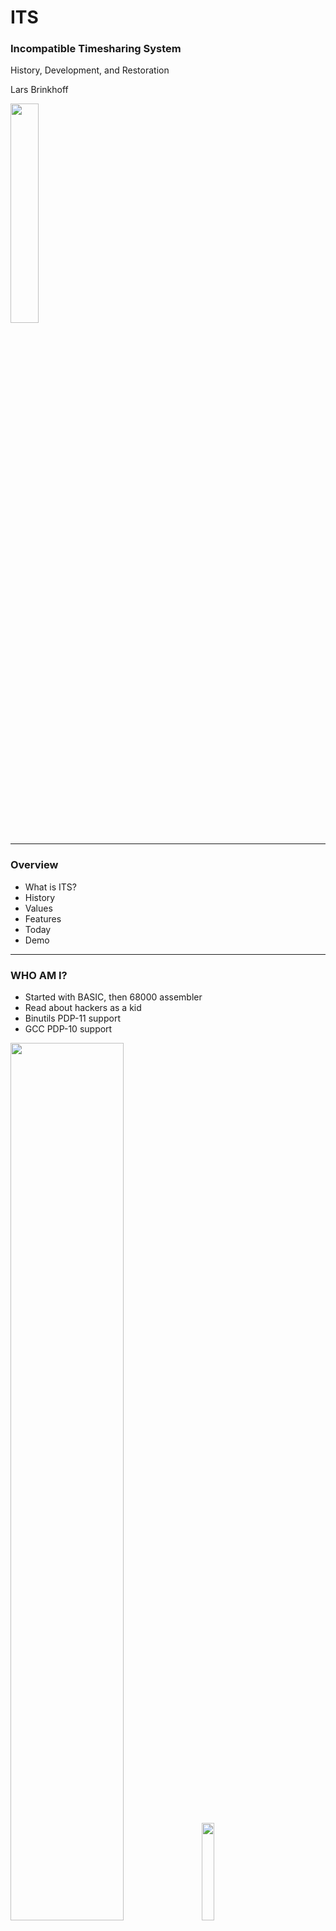 # ITS

### Incompatible Timesharing System

History, Development, and Restoration

Lars Brinkhoff

<img src="pics/ictech.png" width="30%"></img>

---

### Overview

- What is ITS?
- History
- Values
- Features
- Today
- Demo

---

### WHO AM I?

- Started with BASIC, then 68000 assembler
- Read about hackers as a kid
- Binutils PDP-11 support
- GCC PDP-10 support

<img src="pics/vic20.jpg" width="60%"></img>
<img src="pics/dict.jpg" width="20%"></img>

---

### WHAT IS ITS?

- ITS is an operating system for PDP-10 computers.
- Created at MIT in 1967, kept running until 1990.
- Known for its openness and availability of source code.

<img src="pics/MIT.jpg" width="40%"></img>

---

### PDP-10 family

- Lifespan 1964-1988
- Generations: PDP-6, KA10, KI10, KL10, KS10
- 36-bit word length
- 18-bit address space
- Designed with Lisp in mind
- Large orthogonal instruction set
- Pleasant assembly language
- Popular on the ARPANET

<img src="pics/PDP-1040.jpg" width="30%"></img>

---

### Before ITS

- AI group 1959
- CTSS 1961-1963
- Project MAC 1963
- Multics 1964-1967

<img src="pics/CTSS.jpeg" width="40%"></img>
<img src="pics/GE645.jpg" width="43%"></img>

---

### Beginnings

- At the MIT AI group
- For their PDP-6 computer
- Grew from singe-user tools
- First version 1967
- Alternative to CTSS and Multics

<img src="pics/PDP-6.jpg" width="35%"></img>

---

### Hacker Ethic

<div style="float: left; width: 60%;">
<ul>
<li>ITS was written by hackers</li>
<li>Designed to get work done, not an academic exercise</li>
<li>Highly interactive</li>
<li>No passwords</li>
<li>No file permissions</li>
<li>Source code for everything</li>
<li>Guests allowed</li>
</ul>
</div>

<div style="float: right; width: 40%;">
<img src="pics/RMS.jpg" width="100%"></img>
</div>

---

### Early Development

- PDP-10 1968
- Virtual memory 1970
- ARPANET 1971
- Two more machines: DM and ML

<img src="pics/MIT-DMS.jpg" width="40%"></img>
<img src="pics/MIT-ML.jpg" width="35%"></img>

---

### Research

<div style="float: left; width: 60%;">
<ul>
<li>Robotics</li>
<li>Computer Vision</li>
<li>Logo</li>
<li>Lisp, Scheme</li>
<li>Lisp Machine</li>
<li>Macsyma</li>
<li>Programming Technology</li>
<li>Networking</li>
</ul>
</div>

<div style="float: right; width: 40%;">
<img src="pics/robot.jpg" width="45%"></img>
<img src="pics/Turtle.jpg" width="45%"></img>
<img src="pics/CADR.jpg" width="45%"></img>
<img src="pics/IMP.jpg" width="40%"></img>
</div>

---

### Heydays

- Network file system
- Memory mapped raster displays
- Space cadet-like keyboards
- MC KL10 1975
- Emacs 1976
- TCP/IP 1982

<img src="pics/knight-console.jpg" width="25%"></img>
<img src="pics/MIT-MC.jpg" width="22%"></img>

---

### Notable applications

<div style="float: left; width: 50%;">
<ul>
<li>Maclisp</li>
<li>Macsyma</li>
<li>Emacs</li>
<li>Scheme</li>
<li>SHRDLU</li>
<li>Maze War</li>
<li>Zork</li>
</ul>
<br>
<img src="pics/Zork.jpg" width="50%">
</div>

<div style="float: right; width: 50%;">
<img src="pics/MazeWar.jpg" width="45%"><br>
<img src="pics/shrdlu.jpg" width="45%"><br>
</div>

---

### Games

<div style="float: left; width: 50%;">
<ul>
<li>Spacewar!</li>
<li>MacHack VI</li>
<li>Adventure</li>
<li>Maze War</li>
<li>Dazzle Dart</li>
<li>Lunar Lander</li>
<li>Zork</li>
</ul>
</div>

<div style="float: right; width: 50%;">
<img src="pics/machack.jpeg" width="50%"></img>
<img src="pics/dazzle.png" width="50%"></img>
</div>

---

### Imported Software

- Emulator for TOPS-10 and WAITS system calls.
- Collaboration between PDP-10 sites.
- TOPS-10: MACRO, LINK, CROSS, Fortran.
- WAITS: FAIL, SPELL, SUDS, TeX, PUB, GEOMED.
- ITS really quite compatible!

<img src="pics/geomed.png" width="35%"></img>

---

### Multiprocessing

<div style="float: left; width: 60%;">
<ul>
<li>PDP-10, timesharing</li>
<li>PDP-6, stand alone</li>
<li>PDP-11, perpiherals</li>
<li>CONS, Lisp machine</li>
<li>CHEOPS, chess machine</li>
<li>GT40, vector display</li>
<li>Imlac, vector display</li>
<li>Tools and software</li>
</ul>
</div>

<div style="float: right; width: 40%;">
<img src="pics/PDP-11.jpg" width="45%"></img>
<img src="pics/GT40.jpg" width="45%"></img>
<img src="pics/Imlac.jpg" width="45%"></img>
</div>

---

### Features and Limitations

- PCLSR, PC lusering
- Processes & processors available as files
- The debugger is the user interface
- Application command sets are similar to Emacs
- User-space device drivers
- Real-time scheduling
- Terminal-independent text output
- Just one level of directories
- File names 6+6 characters

---

### Decline

- PDP-6s and KA10s scrapped
- KS10 1985
- KL10 shipped to Sweden 1988
- Shut down 1990

<img src="pics/AI-KS10.jpg" width="45%">

---

### Legacy

<div style="float: left; width: 60%;">
<ul>
<li>GNU project</li>
<li>Emacs</li>
<li>Emacs Lisp, Common Lisp</li>
<li>Unexec</li>
<li>Info</li>
<li>Unix job control</li>
<li>"More" utility</li>
<li>Meta key</li>
</ul>
</div>

<div style="float: right; width: 40%;">
<img src="pics/GNU.jpg" width="40%"><br>
<img src="pics/Emacs.png" width="40%"><br>
<img src="pics/Meta.jpg" width="40%"><br>
</div>
---

### A New Hope

- ITS running on an emulator 1992
- Put on Internet 2001
- Public ITS distribution
- Unix tools for ITS files and networking
- Restoration 2016

<img src="pics/pdp10x.jpg" width="25%">

---

### Restoration

- Boot off magtape
- Make file system on disk
- Load ITS and a few binary programs
- Reboot into ITS
- Build system and >300 programs from source code
- Many bug fixes
- Issue tracking
- Continuous integration
- http://github.com/PDP-10/its

---

### Demo

- Booting
- DSKDMP
- DDT
- Starting ITS
- Logging in
- Emacs
- Info
- Shutting down

---

# ◊◊U
